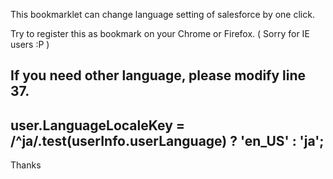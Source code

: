 This bookmarklet can change language setting of salesforce by one click.

Try to register this as bookmark on your Chrome or Firefox. ( Sorry for IE users :P )

If you need other language, please modify line 37.
----
user.LanguageLocaleKey = /^ja/.test(userInfo.userLanguage) ? 'en_US' : 'ja';
----

Thanks